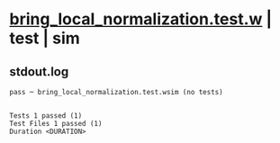 # [bring_local_normalization.test.w](../../../../../examples/tests/valid/bring_local_normalization.test.w) | test | sim

## stdout.log
```log
pass ─ bring_local_normalization.test.wsim (no tests)
 
 
Tests 1 passed (1)
Test Files 1 passed (1)
Duration <DURATION>
```

